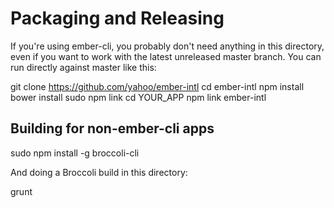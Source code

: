 Packaging and Releasing
=======================

If you're using ember-cli, you probably don't need anything in this
directory, even if you want to work with the latest unreleased master
branch. You can run directly against master like this:

git clone https://github.com/yahoo/ember-intl
cd ember-intl
npm install
bower install
sudo npm link
cd YOUR_APP
npm link ember-intl

Building for non-ember-cli apps
-------------------------------

sudo npm install -g broccoli-cli

And doing a Broccoli build in this directory:

grunt
